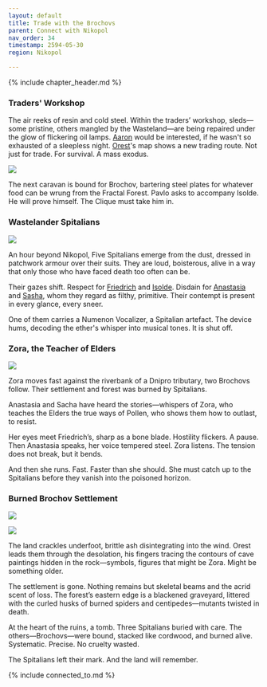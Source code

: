 ```yaml
---
layout: default
title: Trade with the Brochovs
parent: Connect with Nikopol
nav_order: 34
timestamp: 2594-05-30
region: Nikopol

---
```


{% include chapter_header.md %}

### Traders' Workshop

The air reeks of resin and cold steel. Within the traders’ workshop, sleds—some pristine, others mangled by the Wasteland—are being repaired under the glow of flickering oil lamps.
[Aaron](../../people/ProtectorateClique/AaronPartow.md) would be interested, if he wasn't so exhausted of a sleepless night. [Orest](../../people/FoundersBlessed/Orest.md)'s map shows a new trading route. Not just for trade. For survival. A mass exodus.

![](https://i.imgur.com/w7CaEsH.png)

The next caravan is bound for Brochov, bartering steel plates for whatever food can be wrung from the Fractal Forest. Pavlo asks to accompany Isolde. He will prove himself. The Clique must take him in.

### Wastelander Spitalians

![](https://i.imgur.com/oJo3y4A.png)

An hour beyond Nikopol, Five Spitalians emerge from the dust, dressed in patchwork armour over their suits. They are loud, boisterous, alive in a way that only those who have faced death too often can be.

Their gazes shift. Respect for [Friedrich](../../people/ProtectorateClique/FriedrichVoigt.md) and [Isolde](../../people/ProtectorateClique/IsoldePax.md). Disdain for [Anastasia](../../people/ProtectorateClique/Anastasia.md) and [Sasha](../../people/ProtectorateClique/SashaVolkov.md), whom they regard as filthy, primitive. Their contempt is present in every glance, every sneer.

One of them carries a Numenon Vocalizer, a Spitalian artefact. The device hums, decoding the ether's whisper into musical tones. It is shut off.

### Zora, the Teacher of Elders

![](https://i.imgur.com/pS57LvA.png)

Zora moves fast against the riverbank of a Dnipro tributary, two Brochovs follow. Their settlement and forest was burned by Spitalians.

Anastasia and Sacha have heard the stories—whispers of Zora, who teaches the Elders the true ways of Pollen, who shows them how to outlast, to resist.

Her eyes meet Friedrich’s, sharp as a bone blade. Hostility flickers. A pause. Then Anastasia speaks, her voice tempered steel. Zora listens. The tension does not break, but it bends.

And then she runs. Fast. Faster than she should. She must catch up to the Spitalians before they vanish into the poisoned horizon.

### Burned Brochov Settlement

![](https://i.imgur.com/zGyfkc2.png)

![](https://i.imgur.com/i8xcZwb.png)


The land crackles underfoot, brittle ash disintegrating into the wind. Orest leads them through the desolation, his fingers tracing the contours of cave paintings hidden in the rock—symbols, figures that might be Zora. Might be something older.

The settlement is gone. Nothing remains but skeletal beams and the acrid scent of loss. The forest’s eastern edge is a blackened graveyard, littered with the curled husks of burned spiders and centipedes—mutants twisted in death.

At the heart of the ruins, a tomb. Three Spitalians buried with care. The others—Brochovs—were bound, stacked like cordwood, and burned alive. Systematic. Precise. No cruelty wasted.

The Spitalians left their mark. And the land will remember.

{% include connected_to.md %}
